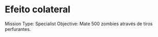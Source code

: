 # Efeito colateral

Mission Type: Specialist
Objective: Mate 500 zombies através de tiros perfurantes.